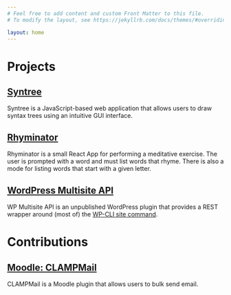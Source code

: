 ```yaml
---
# Feel free to add content and custom Front Matter to this file.
# To modify the layout, see https://jekyllrb.com/docs/themes/#overriding-theme-defaults

layout: home
---
```

# Projects

## [Syntree](http://syntree.andycodesthings.com)

Syntree is a JavaScript-based web application that allows users to draw syntax trees using an intuitive GUI interface.

## [Rhyminator](http://rhyminator.andycodesthings.com)

Rhyminator is a small React App for performing a meditative exercise. The user is prompted with a word and must list words that rhyme. There is also a mode for listing words that start with a given letter.

## [WordPress Multisite API](https://github.com/azito122/wp-multisite-api)

WP Multisite API is an unpublished WordPress plugin that provides a REST wrapper around (most of) the [WP-CLI site command](https://developer.wordpress.org/cli/commands/site/).

# Contributions

## [Moodle: CLAMPMail](/clampmail)
CLAMPMail is a Moodle plugin that allows users to bulk send email.